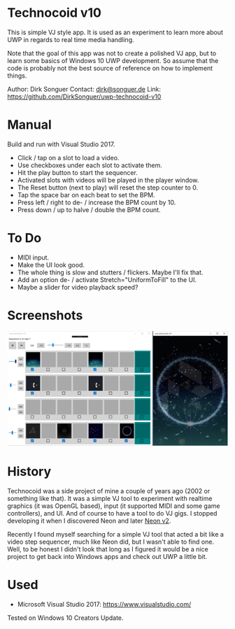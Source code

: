 ﻿# Technocoid v10

This is simple VJ style app. It is used as an experiment to learn more about UWP in
regards to real time media handling.

Note that the goal of this app was not to create a polished VJ app, but to learn some
basics of Windows 10 UWP development. So assume that the code is probably not the best
source of reference on how to implement things.

Author: Dirk Songuer
Contact: dirk@songuer.de
Link: https://github.com/DirkSonguer/uwp-technocoid-v10


# Manual

Build and run with Visual Studio 2017.

- Click / tap on a slot to load a video.
- Use checkboxes under each slot to activate them.
- Hit the play button to start the sequencer.
- Activated slots with videos will be played in the player window.
- The Reset button (next to play) will reset the step counter to 0.
- Tap the space bar on each beat to set the BPM.
- Press left / right to de- / increase the BPM count by 10.
- Press down / up to halve / double the BPM count.


# To Do

- MIDI input.
- Make the UI look good.
- The whole thing is slow and stutters / flickers. Maybe I'll fix that.
- Add an option de- / activate Stretch="UniformToFill" to the UI.
- Maybe a slider for video playback speed?


# Screenshots
![alt text](https://github.com/DirkSonguer/uwp-technocoid-v10/blob/master/screenshots/tcdv10_main.png "Technocoid Controller Window")


# History

Technocoid was a side project of mine a couple of years ago (2002 or something like that).
It was a simple VJ tool to experiment with realtime graphics (it was OpenGL based), input
(it supported MIDI and some game controllers), and UI. And of course to have a tool to do
VJ gigs. I stopped developing it when I discovered Neon and later [Neon v2](http://neonv2.com/).

Recently I found myself searching for a simple VJ tool that acted a bit like a video step
sequencer, much like Neon did, but I wasn't able to find one. Well, to be honest I didn't
look that long as I figured it would be a nice project to get back into Windows apps and
check out UWP a little bit.


# Used

- Microsoft Visual Studio 2017: https://www.visualstudio.com/

Tested on Windows 10 Creators Update.
